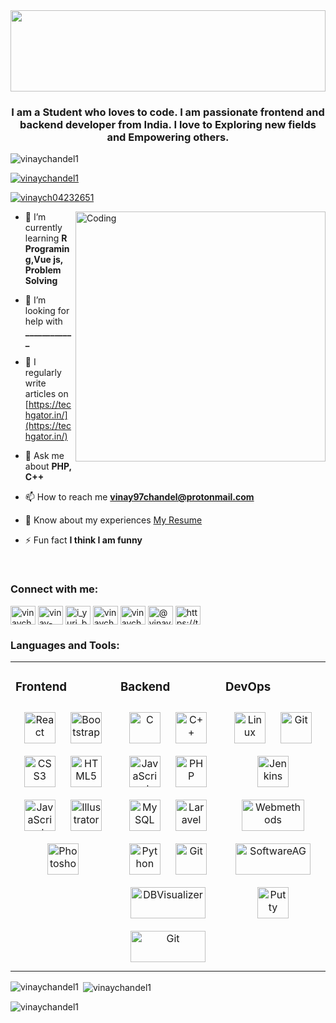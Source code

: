 <div align="center">
<img src="https://rishavanand.github.io/static/images/greetings.gif" height="130" align="center" style="width: 100%" />
</div> 
<h3 align="center">I am a Student who loves to code. I am passionate frontend and backend developer from India. I love to Exploring new fields and Empowering others.</h3>

<p align="left"> <img src="https://komarev.com/ghpvc/?username=vinaychandel1&label=Profile%20views&color=0e75b6&style=flat" alt="vinaychandel1" /> </p>

<p align="left"> <a href="https://github.com/ryo-ma/github-profile-trophy"><img src="https://github-profile-trophy.vercel.app/?username=vinaychandel1" alt="vinaychandel1" /></a> </p>

<p align="left"> <a href="https://twitter.com/vinaych04232651" target="blank"><img src="https://img.shields.io/twitter/follow/vinaych04232651?logo=twitter&style=for-the-badge" alt="vinaych04232651" /></a> </p>

<img align="right" alt="Coding" width="400" src="https://cdn.dribbble.com/users/870476/screenshots/11226950/media/9630cdb5a4e7a93677aba8db2043bae5.jpg?compress=1&resize=1600x1200">

- 🌱 I’m currently learning **R Programing,Vue js, Problem Solving**

- 🤝 I’m looking for help with **____________** 

- 📝 I regularly write articles on [https://techgator.in/](https://techgator.in/)

- 💬 Ask me about **PHP, C++**

- 📫 How to reach me **vinay97chandel@protonmail.com**

- 📄 Know about my experiences [My Resume](https://bit.ly/3KZc1Ea)

- ⚡ Fun fact **I think I am funny**
<br>

<h3 align="left">Connect with me:</h3>
<p align="left">
<a href="https://twitter.com/vinaych04232651" target="blank"><img align="center" src="https://cdn.jsdelivr.net/npm/simple-icons@3.0.1/icons/twitter.svg" alt="vinaych04232651" height="30" width="40" /></a>
<a href="https://linkedin.com/in/vinay-chandel-39837a133" target="blank"><img align="center" src="https://cdn.jsdelivr.net/npm/simple-icons@3.0.1/icons/linkedin.svg" alt="vinay-chandel-39837a133" height="30" width="40" /></a>
<a href="https://instagram.com/i_yuri_boyka_" target="blank"><img align="center" src="https://cdn.jsdelivr.net/npm/simple-icons@3.0.1/icons/instagram.svg" alt="i_yuri_boyka_" height="30" width="40" /></a>
<a href="https://www.hackerrank.com/vinaychandel1525" target="blank"><img align="center" src="https://cdn.jsdelivr.net/npm/simple-icons@3.0.1/icons/hackerrank.svg" alt="vinaychandel1525" height="30" width="40" /></a>
<a href="https://www.leetcode.com/vinaychandel1525" target="blank"><img align="center" src="https://cdn.jsdelivr.net/npm/simple-icons@3.0.1/icons/leetcode.svg" alt="vinaychandel1525" height="30" width="40" /></a>
<a href="https://www.hackerearth.com/@vinaychandel1525" target="blank"><img align="center" src="https://cdn.jsdelivr.net/npm/simple-icons@3.0.1/icons/hackerearth.svg" alt="@vinaychandel1525" height="30" width="40" /></a>
<a href="/https://techgator.in/" target="blank"><img align="center" src="https://cdn.jsdelivr.net/npm/simple-icons@3.0.1/icons/rss.svg" alt="https://techgator.in/" height="30" width="40" /></a>
</p>

<h3 align="left">Languages and Tools:</h3>
<p align="left"> 
<table><tr><td valign="top" width="33%">



### Frontend  
<div align="center">  
<img style="margin: 10px" src="https://profilinator.rishav.dev/skills-assets/react-original-wordmark.svg" alt="React" height="50" />  
<img style="margin: 10px" src="https://profilinator.rishav.dev/skills-assets/bootstrap-plain.svg" alt="Bootstrap" height="50" />  
<img style="margin: 10px" src="https://profilinator.rishav.dev/skills-assets/css3-original-wordmark.svg" alt="CSS3" height="50" />  
<img style="margin: 10px" src="https://profilinator.rishav.dev/skills-assets/html5-original-wordmark.svg" alt="HTML5" height="50" />  
<img style="margin: 10px" src="https://profilinator.rishav.dev/skills-assets/javascript-original.svg" alt="JavaScript" height="50" />  
<img style="margin: 10px" src="https://profilinator.rishav.dev/skills-assets/adobe_illustrator-icon.svg" alt="Illustrator" height="50" />  
<img style="margin: 10px" src="https://profilinator.rishav.dev/skills-assets/photoshop-plain.svg" alt="Photoshop" height="50" />  
</div>

</td><td valign="top" width="33%">



### Backend  
<div align="center">  
<img style="margin: 10px" src="https://profilinator.rishav.dev/skills-assets/c-original.svg" alt="C" height="50" />  
<img style="margin: 10px" src="https://profilinator.rishav.dev/skills-assets/cplusplus-original.svg" alt="C++" height="50" />  
<img style="margin: 10px" src="https://profilinator.rishav.dev/skills-assets/javascript-original.svg" alt="JavaScript" height="50" />  
<img style="margin: 10px" src="https://profilinator.rishav.dev/skills-assets/php-original.svg" alt="PHP" height="50" />  
<img style="margin: 10px" src="https://profilinator.rishav.dev/skills-assets/mysql-original-wordmark.svg" alt="MySQL" height="50" />  
<img style="margin: 10px" src="https://profilinator.rishav.dev/skills-assets/laravel-plain-wordmark.svg" alt="Laravel" height="50" />  
<img style="margin: 10px" src="https://profilinator.rishav.dev/skills-assets/python-original.svg" alt="Python" height="50" />  
<img style="margin: 10px" src="https://profilinator.rishav.dev/skills-assets/git-scm-icon.svg" alt="Git" height="50" />  
  <img style="margin: 10px" src="https://upload.wikimedia.org/wikipedia/commons/thumb/5/55/Logo_DbVisualizer.svg/637px-Logo_DbVisualizer.svg.png?20201221095242" alt="DBVisualizer" height="50" width="120" />
 <img style="margin: 10px" src="https://upload.wikimedia.org/wikipedia/commons/thumb/7/71/Software_AG_Logo_2015.jpg/150px-Software_AG_Logo_2015.jpg" alt="Git" height="50" width="120" /> 
</div>

</td><td valign="top" width="33%">



### DevOps  
<div align="center">  
<img style="margin: 10px" src="https://profilinator.rishav.dev/skills-assets/linux-original.svg" alt="Linux" height="50" />  
<img style="margin: 10px" src="https://profilinator.rishav.dev/skills-assets/git-scm-icon.svg" alt="Git" height="50" /> 
<img style="margin: 10px" a href="https://www.jenkins.io" src="https://www.vectorlogo.zone/logos/jenkins/jenkins-icon.svg" alt="Jenkins" height="50" /> 
  <img style="margin: 10px" a href="https://www.softwareag.com/en_corporate/platform/integration-apis.html" src="https://cdn.worldvectorlogo.com/logos/webmethods.svg" alt="Webmethods" height="50" width="100" /> 
  <img style="margin: 10px"  a href="https://www.softwareag.com/en_corporate/platform/integration-apis.html" src="https://upload.wikimedia.org/wikipedia/commons/thumb/7/71/Software_AG_Logo_2015.jpg/150px-Software_AG_Logo_2015.jpg" alt="SoftwareAG" height="50" width="120" />
  <img style="margin: 10px" a href="https://www.putty.org/" src="https://upload.wikimedia.org/wikipedia/commons/thumb/e/e7/PuTTY_Icon.svg/400px-PuTTY_Icon.svg.png?20220831174608" alt="Putty" height="50" /> 
</div>

</td></tr></table>   </p>

<p><img align="left" src="https://github-readme-stats.vercel.app/api/top-langs?username=vinaychandel1&show_icons=true&locale=en&layout=compact" alt="vinaychandel1" /></p>

<p>&nbsp;<img align="center" src="https://github-readme-stats.vercel.app/api?username=vinaychandel1&show_icons=true&locale=en" alt="vinaychandel1" /></p>

<p><img align="center" src="https://github-readme-streak-stats.herokuapp.com/?user=vinaychandel1&" alt="vinaychandel1" /></p>

